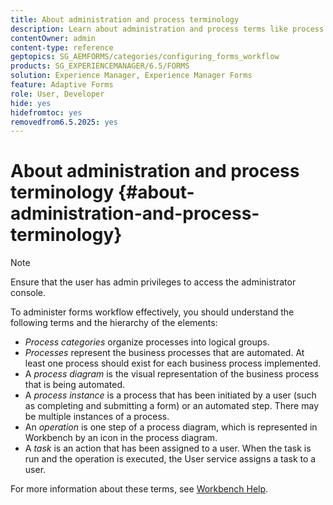 ```yaml
---
title: About administration and process terminology
description: Learn about administration and process terms like process instance, process diagram and operation.
contentOwner: admin
content-type: reference
geptopics: SG_AEMFORMS/categories/configuring_forms_workflow
products: SG_EXPERIENCEMANAGER/6.5/FORMS
solution: Experience Manager, Experience Manager Forms
feature: Adaptive Forms
role: User, Developer
hide: yes
hidefromtoc: yes
removedfrom6.5.2025: yes
---
```

# About administration and process terminology {#about-administration-and-process-terminology}

>[!NOTE]
> 
> Ensure that the user has admin privileges to access the administrator console.

To administer forms workflow effectively, you should understand the following terms and the hierarchy of the elements:

* *Process categories* organize processes into logical groups.
* *Processes* represent the business processes that are automated. At least one process should exist for each business process implemented.
* A *process diagram* is the visual representation of the business process that is being automated.
* A *process instance* is a process that has been initiated by a user (such as completing and submitting a form) or an automated step. There may be multiple instances of a process.
* An *operation* is one step of a process diagram, which is represented in Workbench by an icon in the process diagram.
* A *task* is an action that has been assigned to a user. When the task is run and the operation is executed, the User service assigns a task to a user.

For more information about these terms, see [Workbench Help](https://www.adobe.com/go/learn_aemforms_workbench_63).

